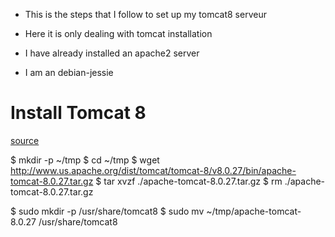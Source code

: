 * This is the steps that I follow to set up my tomcat8 serveur

* Here it is only dealing with tomcat installation

* I have already installed an apache2 server

* I am an debian-jessie

Install Tomcat 8
=====================
[source](https://wolfpaulus.com/journal/software/tomcat-jessie/)

$ mkdir -p ~/tmp
$ cd ~/tmp
$ wget http://www.us.apache.org/dist/tomcat/tomcat-8/v8.0.27/bin/apache-tomcat-8.0.27.tar.gz
$ tar xvzf ./apache-tomcat-8.0.27.tar.gz
$ rm ./apache-tomcat-8.0.27.tar.gz

$ sudo mkdir -p /usr/share/tomcat8
$ sudo mv ~/tmp/apache-tomcat-8.0.27 /usr/share/tomcat8
